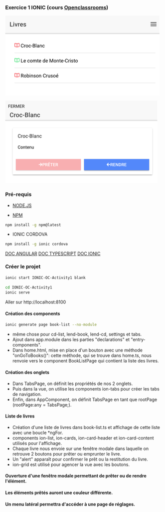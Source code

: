 ### Exercice 1 IONIC (cours [Openclassrooms](https://openclassrooms.com/fr/courses/5098931-developpez-une-application-mobile-multiplateforme-avec-ionic-3/exercises/2811#/step1))

![image](https://raw.githubusercontent.com/sergisergio/IONIC-OC-Activity1/master/ionic.png)

![image](https://raw.githubusercontent.com/sergisergio/IONIC-OC-Activity1/master/ionic2.png)

### Pré-requis

- [NODE.JS](https://nodejs.org/en/download/)

- [NPM](https://docs.npmjs.com/)
``` bash
npm install -g npm@latest
```

- IONIC CORDOVA
``` bash
npm install -g ionic cordova
```

[DOC ANGULAR](https://angular.io/)
[DOC TYPESCRIPT](https://www.typescriptlang.org/docs/home.html)
[DOC IONIC](https://ionicframework.com/docs/)

### Créer le projet

``` bash
ionic start IONIC-OC-Activity1 blank
```

``` bash
cd IONIC-OC-Activity1
ionic serve

```
Aller sur http://localhost:8100

#### Création des components

``` bash
ionic generate page book-list --no-module
```
- même chose pour cd-list, lend-book, lend-cd, settings et tabs.
- Ajout dans app.module dans les parties "declarations" et "entry-components".
- Dans home.html, mise en place d'un bouton avec une méthode "onGoToBooks()": cette méthode, qui se trouve dans home.ts, nous renvoie vers le component BookListPage qui contient la liste des livres.

#### Création des onglets

- Dans TabsPage, on définit les propriétés de nos 2 onglets.
- Puis dans la vue, on utilise les components ion-tabs pour créer les tabs de navigation.
- Enfin, dans AppComponent, on définit TabsPage en tant que rootPage (rootPage:any = TabsPage;).

#### Liste de livres

- Création d'une liste de livres dans book-list.ts et affichage de cette liste avec une boucle *ngFor.
- components ion-list, ion-cards, ion-card-header et ion-card-content utilisés pour l'affichage.
- Chaque livre nous envoie sur une fenêtre modale dans laquelle on retrouve 2 boutons pour prêter ou emprunter le livre.
- Un "alert" apparaît pour confirmer le prêt ou la restitution du livre.
- ion-grid est utilisé pour agencer la vue avec les boutons.


#### Ouverture d'une fenêtre modale permettant de prêter ou de rendre l'élément.

#### Les éléments prêtés auront une couleur différente.

#### Un menu latéral permettra d'accéder à une page de réglages.




